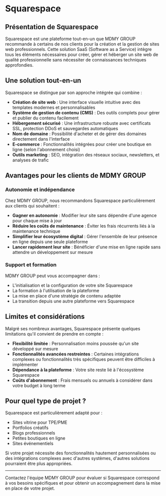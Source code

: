 # Squarespace

## Présentation de Squarespace

Squarespace est une plateforme tout-en-un que MDMY GROUP recommande à certains de nos clients pour la création et la gestion de sites web professionnels. Cette solution SaaS (Software as a Service) intègre tous les éléments nécessaires pour créer, gérer et héberger un site web de qualité professionnelle sans nécessiter de connaissances techniques approfondies.

## Une solution tout-en-un

Squarespace se distingue par son approche intégrée qui combine :

- **Création de site web** : Une interface visuelle intuitive avec des templates modernes et personnalisables
- **Système de gestion de contenu (CMS)** : Des outils complets pour gérer et publier du contenu facilement
- **Hébergement sécurisé** : Une infrastructure robuste avec certificats SSL, protection DDoS et sauvegardes automatiques
- **Nom de domaine** : Possibilité d'acheter et de gérer des domaines directement dans l'interface
- **E-commerce** : Fonctionnalités intégrées pour créer une boutique en ligne (selon l'abonnement choisi)
- **Outils marketing** : SEO, intégration des réseaux sociaux, newsletters, et analyses de trafic

## Avantages pour les clients de MDMY GROUP

### Autonomie et indépendance

Chez MDMY GROUP, nous recommandons Squarespace particulièrement aux clients qui souhaitent :

- **Gagner en autonomie** : Modifier leur site sans dépendre d'une agence pour chaque mise à jour
- **Réduire les coûts de maintenance** : Éviter les frais récurrents liés à la maintenance technique
- **Simplifier leur écosystème digital** : Gérer l'ensemble de leur présence en ligne depuis une seule plateforme
- **Lancer rapidement leur site** : Bénéficier d'une mise en ligne rapide sans attendre un développement sur mesure

### Support et formation

MDMY GROUP peut vous accompagner dans :
- L'initialisation et la configuration de votre site Squarespace
- La formation à l'utilisation de la plateforme
- La mise en place d'une stratégie de contenu adaptée
- La transition depuis une autre plateforme vers Squarespace

## Limites et considérations

Malgré ses nombreux avantages, Squarespace présente quelques limitations qu'il convient de prendre en compte :

- **Flexibilité limitée** : Personnalisation moins poussée qu'un site développé sur mesure
- **Fonctionnalités avancées restreintes** : Certaines intégrations complexes ou fonctionnalités très spécifiques peuvent être difficiles à implémenter
- **Dépendance à la plateforme** : Votre site reste lié à l'écosystème Squarespace
- **Coûts d'abonnement** : Frais mensuels ou annuels à considérer dans votre budget à long terme

## Pour quel type de projet ?

Squarespace est particulièrement adapté pour :
- Sites vitrine pour TPE/PME
- Portfolios créatifs
- Blogs professionnels
- Petites boutiques en ligne
- Sites événementiels

Si votre projet nécessite des fonctionnalités hautement personnalisées ou des intégrations complexes avec d'autres systèmes, d'autres solutions pourraient être plus appropriées.

---

Contactez l'équipe MDMY GROUP pour évaluer si Squarespace correspond à vos besoins spécifiques et pour obtenir un accompagnement dans la mise en place de votre projet.
